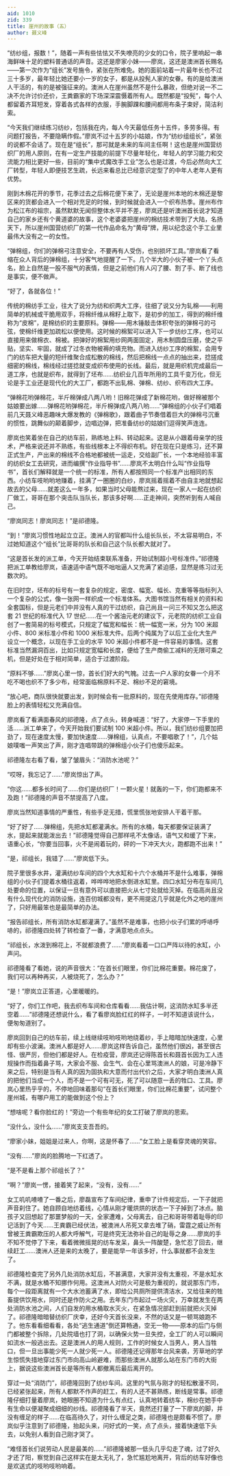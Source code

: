 ```yaml
---
aid: 1010
zid: 339
title: 崖州的故事（五）
author: 聂义峰
---
```


“纺纱组，报数！”，随着一声有些怯怯又不失嘹亮的少女的口令，院子里响起一串海鲜味十足的塑料普通话的声音。这还是廖家小妹——廖岚，这还是澳洲首长赐名——第一次作为“组长”发号施令，紧张在所难免。她的面前站着一片最年长也不过三十多岁，最年轻比她还要小一岁的女子，都是从投髡人家的女眷。有的是给澳洲人干活的，有的是被强征来的。澳洲人在崖州虽然不是什么暴政，但绝对说一不二决不允许讨价还价，王粪霸家的下场深深震慑着所有人。既然都是“投髡”，每个人都留着齐耳短发，穿着各式各样的衣服，手腕脚踝和腰间都用布条子束好，简洁利索。

“今天我们继续练习纺纱，包括我在内，每人今天最低任务十五件，多劳多得。有问题打报告，不要隐瞒作假。”廖岚不过十五岁的小姑娘，作为“纺纱组组长”，紧张的说都不会话了。现在是“组长”，那可就是未来的车间主任啊！这也是崖州国营纺织厂的用人原则，在有一定生产技能的前提下尽量年轻化，年轻人的学习能力和交流能力相比更好一些，目前的“集中式魔改手工业”怎么也是过渡，今后必然向大工厂转型，年轻人即便技艺生疏，长远来看总比已经意识定型了的中年人老年人更有优势。

刚到木棉花开的季节，花季过去之后棉花便下来了，无论是崖州本地的木棉还是黎区来的货都会进入一个相对充足的时候，到时候就会进入一个织布热季。崖州布作为松江布的祖宗，虽然默默无闻但整体水平并不差，廖岚还是听澳洲首长说才知道自己的家乡还有个黄道婆的故事，这个老婆婆把崖州的棉纺技术带到了大陆，名扬天下，所以崖州国营纺织厂的第一代作品命名为“黄母”牌，用以纪念这个手工业里最伟大没有之一的女性。

“弹棉组，你们的弹棉弓注意安全，不要再有人受伤，也别损坏工具。”廖岚看了看缩在众人背后的弹棉组，十分客气地提醒了一下。几个半大的小伙子被一个丫头点名，脸上自然是一股不服气的表情，但是之前他们有人闪了腰、割了手、断了线也是事实，便不做声。

“好了，各就各位！”

传统的棉纺手工业，往大了说分为纺和织两大工序，往细了说又分为轧棉——利用简单的机械或干脆用双手，将棉纤维从棉籽上取下，是初步的加工，得到的棉纤维称为“皮棉”，是棉纺织的主要原料。弹棉——用木锤敲击体积夸张的弹棉弓的弓弦，使棉纤维更加疏松以便使用。这时候的棉絮可以进入下一步纺纱工序，也可以直接用来做棉衣、棉被。把弹好的棉絮用纱网两面固定，用木制圆盘压磨，使之平贴，坚实、牢固，就成了过冬衣物被褥的填充物。而进入纺纱工序的棉絮，会用专门的纺车把大量的短纤维聚合成松散的棉线，然后把棉线一点点的抽出来，捻搓成细密的棉线，棉线经过搓捻就变成织布使用的长线。最后，就是用织机完成最后一道工序，也就是织布，就得到了坯布……纺织业几百年所用的工具千变万化，但无论是手工业还是现代化的大工厂，都跑不出轧棉、弹棉、纺纱、织布四大工序。

“弹棉花哟弹棉花，半斤棉弹成八两八哟！旧棉花弹成了新棉花哟，做好棉被那个姑娘要出嫁……弹棉花哟弹棉花，半斤棉弹成八两八哟……”弹棉组的小伙子们唱着前几天聂义峰恶趣味大爆发教的《弹棉歌》，跟着曲子节奏借着巨大的弹棉弓沉重的惯性，跳舞似的颠着脚步，边唱边弹，把准备纺纱的姑娘们逗得笑声连连。

廖岚也笑着坐在自己的纺车前，熟练地上料、转动起来。这是从小跟着母亲学的技术，严格来说还并不熟练，有些线根本上不得织布机。好在现在只是练习，还不算正式生产，产出来的棉线不合格地都被统一运走，交给副厂长，一个本地经验丰富的纺织女工去研究，进而编撰“作业指导书”……廖岚不太明白什么叫“作业指导书”，首长们解释就是一个统一的标准，所有人都按照同一个标准产出相同的东西。小纺车吱哟哟地赚着，挂满了一圈圈的白纱，廖岚摇着摇着不由自主地就想起故去的父母……就差这么一年多，如果当时父母能熬过来，现在一家人一起在纺织厂做工，哥哥在那个突击队当队长，那该多好啊……正走神间，突然听到有人喊自己。

“廖岚同志！廖岚同志！”是祁德隆。

“到！”廖岚习惯性地起立立正。澳洲人的官都叫什么组长队长，不太容易明白，不过她知道这个“组长”比哥哥的队长和自己这个队长都大就对了。

“这是首长发的派工单，今天开始结束联系准备，开始试制超小号标准件。”祁德隆把派工单教给廖岚，语速适中语气既不咄咄逼人又充满了紧迫感，显然是练习过无数次的。

在旧时空，坯布的标号有一套复杂的规定，密度、幅宽、幅长、克重等等指标列入一个复杂的公式，像一张网一样织成一个标准体系。大图书馆当然有相关的资料和全套国标，但是元老们中并没有人真的干过纺织，自己尚且一问三不知又怎么把这套 21 世纪的标准代入 17 世纪……在一个酱油元老的建议下，元老院的纺织工业自创了一套简易的标号模式，只规定了幅宽和幅长：统一幅宽一米，分为 100 米超小件、800 米标准小件和 1000 米标准大件。后两个纯属为了以后工业化大生产设立一个概念，以现在手工业的水平 100 米超小件都不是一件容易的事情。这套标准当然漏洞百出，比如只规定宽幅和长度，便给了生产商偷工减料的无限可乘之机，但是好处在于相对简单，适合于过渡阶段。

“原料不够……”廖岚心里一惊，首长们好大的气魄。过去一户人家的女眷一个月不吃不喝也织不了多少布，经常面临棉原料不足、棉纱不足的窘境。

“放心吧，商队很快就要出发，到时候会有一批原料的，现在先使用库存。”祁德隆脸上的表情轻松又充满自信。

廖岚看了看满面春风的祁德隆，点了点头，转身喊道：“好了，大家停一下手里的活……派工单来了，今天开始我们要试制 100 米超小件。所以，我们纺纱组要加把劲了，现在速度太慢，要加快速度……弹棉组，认真点，不要唱歌了！”，几个姑娘噗嗤一声笑出了声，刚才连唱带跳的弹棉组小伙子们也傻乐起来。

祁德隆左右看了看，皱了皱眉头：“消防水池呢？”

“哎呀，我忘记了……”廖岚惊出了声。

“你这……都多长时间了……你们是纺织厂！一颗火星！就轰的一下，你们跑都来不及跑！”祁德隆的声音不禁提高了八度。

廖岚当然知道事情的严重性，有些手足无措，慌里慌张地安排人干着干那。

“好了好了……弹棉组，先把水缸都灌满水。所有的水桶，每天都要保证装满了水，提起来就能泼出去！”祁德隆觉得自己那样吼不太像话，语气又和缓了下来，语重心长，“你要当回事，火不是闹着玩的，砰的一下冲天大火，跑都跑不出来！”

“是，祁组长，我错了……”廖岚低下头。

院子里很多水井，灌满纺纱车间的四个大水缸和十六个水桶并不是什么难事，弹棉组的小伙子们提着水桶往返着，哗哗哗地把水倒进水缸里。四口水缸分布在车间几处要命的位置，以保证一旦有意外可以直接把火从七寸处就给灭掉。在临高尚且没有什么现代化的消防设施，连百仞城都没有，更不用提这几乎就是化外之地的崖州了，只好用最笨也是最简单的办法。

“报告祁组长，所有消防水缸都灌满了。”虽然不是难事，也把小伙子们累的呼哧呼哧的，祁德隆四处转了转检查了一番，才满意地点点头。

“祁组长，水泼到棉花上，不就都浪费了……”廖岚看着一口口严阵以待的水缸，小声问。

祁德隆看了看她，说的声音很大：“在首长们眼里，你们比棉花重要。棉花废了，我们可以再种再买，人被烧死了，怎么办？”

“是！”廖岚立正答道，心里暖暖的。

“好了，你们工作吧，我去织布车间和仓库看看……我估计啊，这消防水缸多半还空着……”祁德隆还想说什么，看了看廖岚脸红红的样子，一时不知道该说什么，便匆匆道别了。

廖岚回到自己的纺车前，续上线继续吱哟吱哟地绕着纱，手上暗暗加快速度，心里却有些小波澜。澳洲人都是好人……廖岚这样告诉自己，虽然他们很凶，甚至很古怪、很严厉，但他们都是好人。在检疫营，廖岚还记得陈首长和聂首长因为工人违规操作而指着鼻子骂，大家会不服、会生气、会在心里骂澳洲人的娘，可是冷静下来之后，特别是当有人真的因为固执和大意而付出代价之后，大家才明白澳洲人真的把他们当成一个人，而不是一个可有可无，死了可以随意一丢的牲口、工具。廖岚心里热乎乎的，不停地回味着那句“在首长们眼里，你们比棉花重要”，试问整个崖州城，有哪户用工的能做到这个份上？

“想啥呢？看你脸红的！”旁边一个有些年纪的女工打破了廖岚的思索。

“没什么，没什么……”廖岚支支吾吾的。

“廖家小妹，姐姐是过来人，你啊，这是怀春了……”女工脸上是看穿灵魂的笑容。

“没有……”廖岚的脸腾地一下红透了。

“是不是看上那个祁组长了？”

“啊？”廖岚一愣，接着笑了起来，“没有，没有……”

女工叽叽喳喳了一番之后，廖磊宣布了车间纪律，重申了计件规定后，一下子就把声音刹住了。她自顾自地纺着线，心情从刚才暖烘烘的状态一下子掉到了冰点。脑孩子又回想起了那噩梦般的一天，全家遭难，父母离去，自己和哥哥带着耻辱的印记活到了今天……王粪霸已经伏法，被澳洲人吊死又拿去堆了硝，雷霆之威让所有曾被王粪霸欺压的人都大呼解气，可是终究无法弥补自己的耻辱之身……廖岚的手不知不觉停了下来，看着微微摇晃的纺车发呆，鼻头一阵酸楚，急忙忍了回去，继续赶工……澳洲人还是来的太晚了，要是能早一年该多好，什么事就都不会发生了。

祁德隆检查完了另外几处消防水缸后，不甚满意，大家并没有太重视，不是水缸水不满，就是水桶不知挪作何用。这澳洲人对防火可是极为重视的，就说那东门市，每个一段距离就有一个大水池蓄满了水，即给公共厕所提供清洁水，又给往来的牲畜提供饮用水，同时还是作防火之用。去年东门市起过一场火灾，万幸就发生在两处消防水池之间，人们自发的用水桶取水灭火，在紧急情况部赶到前就把火灭掉了。祁德隆暗暗替纺织厂庆幸，还好今天首长没来，不然的话又是一顿骂娘跑不了。他东看看细看看，各处“逃生通道”倒还算畅通，空无一物——原本的后门与侧门都被整个拆除，几处院墙也打了洞，以确保火势一旦失控，全工厂的人可以瞬间如流水一般逃出去。这是澳洲人的用人规则，工作的时候女人当男人，男人当牲口，但一旦出事能少死一人就少死一人。祁德隆还记得那年台风来袭，芳草地的学生惊慌失措地穿过东门市向高山岭避难，而那些澳洲人就那么站在东门市的大街上，据说这些澳洲首长是等所有人都撤离后最后离开的。

穿过一处“消防门”，祁德隆回到了纺纱车间。这里的气氛与刚才的轻松散漫不同，已经紧张起来，所有人都默不作声的赶工，有的人还不甚熟练，断线是常事。祁德隆仔细打量着廖岚，她眼圈不知道为什么有点红，认真地转着纺车，棉纱在她手中有生命以便凝聚成细细的纱线。祁德隆看了半天，竟然还打量了一下廖岚的脚，并没有缠足的样子……在临高待久了，对什么缠足之类，祁德隆也是颇看不惯了。廖岚似乎注意到了祁德隆，抬起头来，问好式的一笑，点了点头，接着快速低下头去，以免别人看到自己刚才哭了。

“难怪首长们说劳动人民是最美的……”祁德隆被那一低头几乎勾走了魂，过了好久才还了阳，察觉到自己这样实在是太无礼了，急忙尴尬地离开，背后的纺车好像也是欢送式的吱哟吱哟响着。
